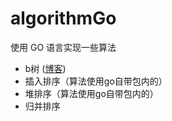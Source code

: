# algorithmGo

使用 GO 语言实现一些算法

* b树 ([博客](http://blog.csdn.net/u013790019/article/details/47456607))
* 插入排序（算法使用go自带包内的）
* 堆排序（算法使用go自带包内的）
* 归并排序





